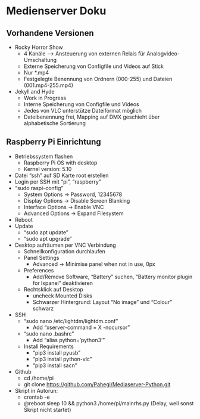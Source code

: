 # Medienserver Doku

## Vorhandene Versionen
- Rocky Horror Show
  - 4 Kanäle --> Ansteuerung von externen Relais für Analogvideo-Umschaltung
  - Externe Speicherung von Configfile und Videos auf Stick
  - Nur *.mp4
  - Festgelegte Benennung von Ordnern (000-255) und Dateien (001.mp4-255.mp4)
- Jekyll and Hyde
  - Work in Progress
  - Interne Speicherung von Configfile und Videos
  - Jedes von VLC unterstütze Dateiformat möglich
  - Dateibenennung frei, Mapping auf DMX geschieht über alphabetische Sortierung

## Raspberry Pi Einrichtung

- Betriebssystem flashen
  - Raspberry Pi OS with desktop
  - Kernel version: 5.10
- Datei “ssh” auf SD Karte root erstellen
- Login per SSH mit “pi”, “raspberry”
- “sudo raspi-config”
  - System Options → Password, 12345678
  - Display Options → Disable Screen Blanking
  - Interface Options → Enable VNC
  - Advanced Options → Expand Filesystem
- Reboot
- Update
  - “sudo apt update”
  - “sudo apt upgrade”
- Desktop aufräumen per VNC Verbindung
  - Schnellkonfiguration durchlaufen
  - Panel Settings
    - Advanced → Minimise panel when not in use, 0px
  - Preferences
    - Add/Remove Software, “Battery” suchen, “Battery monitor plugin for lxpanel” deaktivieren
  - Rechtsklick auf Desktop
    - uncheck Mounted Disks
    - Schwarzer Hintergrund: Layout “No image” und “Colour” schwarz
- SSH
  - “sudo nano /etc/lightdm/lightdm.conf”
    - Add “xserver-command = X -nocursor”
  - “sudo nano .bashrc”
    - Add “alias python=’python3’”
  - Install Requirements
    - “pip3 install pyusb”
    - “pip3 install python-vlc”
    - “pip3 install sacn”
- Github
   - cd /home/pi
  - git clone https://github.com/Pahegi/Mediaserver-Python.git
- Skript in Autorun:
  - crontab -e
  - @reboot sleep 10 && python3 /home/pi/mainrhs.py (Delay, weil sonst Skript nicht startet)
